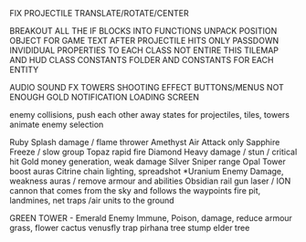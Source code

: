 FIX PROJECTILE TRANSLATE/ROTATE/CENTER

BREAKOUT ALL THE IF BLOCKS INTO FUNCTIONS
UNPACK POSITION OBJECT FOR GAME TEXT AFTER PROJECTILE HITS
ONLY PASSDOWN INVIDIDUAL PROPERTIES TO EACH CLASS NOT ENTIRE THIS
TILEMAP AND HUD CLASS
CONSTANTS FOLDER AND CONSTANTS FOR EACH ENTITY

AUDIO SOUND FX
TOWERS SHOOTING EFFECT
BUTTONS/MENUS
NOT ENOUGH GOLD NOTIFICATION
LOADING SCREEN

enemy collisions, push each other away
states for projectiles, tiles, towers
animate enemy selection

Ruby		Splash damage / flame thrower
Amethyst  	Air Attack only
Sapphire	Freeze / slow group 
Topaz 		rapid fire
Diamond		Heavy damage / stun / critical hit 
Gold 		money generation, weak damage
Silver		Sniper range
Opal		Tower boost auras
Citrine     chain lighting, spreadshot
*Uranium	Enemy Damage, weakness auras / remove armour and abilities
Obsidian	rail gun laser / ION cannon that comes from the sky and follows the waypoints
fire pit, landmines, net traps /air units to the ground



GREEN TOWER - Emerald Enemy Immune, Poison, damage, reduce armour
grass,
flower
cactus
venusfly trap
pirhana
tree stump
elder tree